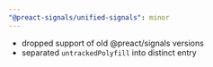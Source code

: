 ```yaml
---
"@preact-signals/unified-signals": minor
---
```


- dropped support of old @preact/signals versions
- separated `untrackedPolyfill` into distinct entry

